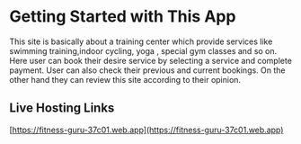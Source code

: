 # Getting Started with This App
This site is basically about a training center which provide services like swimming training,indoor cycling, yoga ,  special gym classes and so on.
Here user can book their desire service by selecting a service and complete payment.
User can also check their previous and current bookings. On the other hand they can review this site according to their opinion.


## Live Hosting Links
 [https://fitness-guru-37c01.web.app](https://fitness-guru-37c01.web.app)


